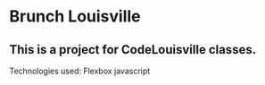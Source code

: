 # Brunch Louisville
## This is a project for CodeLouisville classes.

Technologies used:
Flexbox
javascript
